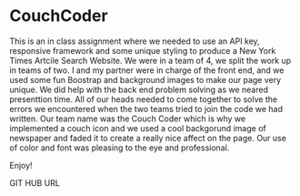 # CouchCoder

This is an in class assignment where we needed to use an API key, responsive framework and some unique styling to produce a New York Times Artcile Search Website. We were in a team of 4, we split the work up in teams of two. I and my partner were in charge of the front end, and we used some fun Boostrap and background images to make our page very unique. We did help with the back end problem solving as we neared presenttion time. All of our heads needed to come together to solve the errors we encountered when the two teams tried to join the code we had written. Our team name was the Couch Coder which is why we implemented a couch icon and we used a cool backgorund image of newspaper and faded it to create a really nice affect on the page. Our use of color and font was pleasing to the eye and professional. 

Enjoy!

GIT HUB URL

